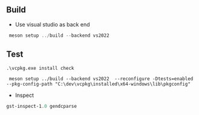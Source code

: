 
## Build

- Use visual studio as back end
```powershell
 meson setup ../build --backend vs2022
 ```

 ## Test
 ```
.\vcpkg.exe install check
```

```
 meson setup ../build --backend vs2022  --reconfigure -Dtests=enabled --pkg-config-path "C:\dev\vcpkg\installed\x64-windows\lib\pkgconfig"  
```


 - Inspect
```powershell
gst-inspect-1.0 gendcparse
```